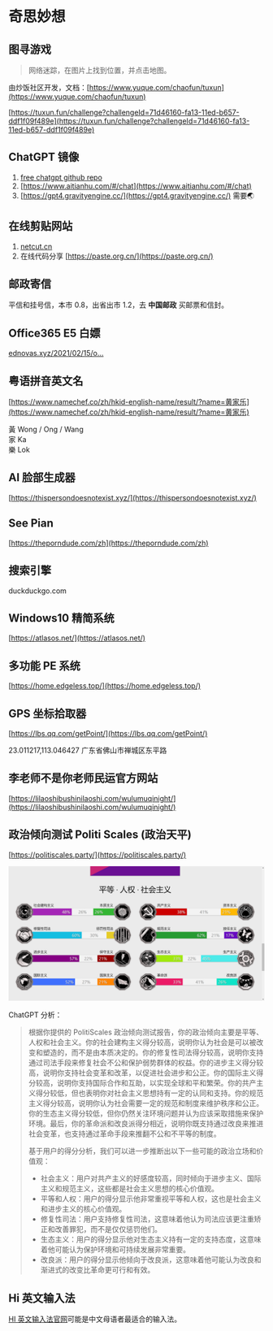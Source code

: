 # 奇思妙想

## 图寻游戏

> 网络迷踪，在图片上找到位置，并点击地图。

由炒饭社区开发，文档：[https://www.yuque.com/chaofun/tuxun](https://www.yuque.com/chaofun/tuxun)

[https://tuxun.fun/challenge?challengeId=71d46160-fa13-11ed-b657-ddf1f09f489e](https://tuxun.fun/challenge?challengeId=71d46160-fa13-11ed-b657-ddf1f09f489e)

## ChatGPT 镜像

1. [free chatgpt github repo](https://github.com/LiLittleCat/awesome-free-chatgpt)
2. [https://www.aitianhu.com/#/chat](https://www.aitianhu.com/#/chat)
3. [https://gpt4.gravityengine.cc/](https://gpt4.gravityengine.cc/) 需要🌏

## 在线剪贴网站

1. [netcut.cn](https://netcut.cn/)
2. 在线代码分享 [https://paste.org.cn/](https://paste.org.cn/)

## 邮政寄信

平信和挂号信，本市 0.8，出省出市 1.2，去 **中国邮政** 买邮票和信封。

## Office365 E5 白嫖

[ednovas.xyz/2021/02/15/o...](https://ednovas.xyz/2021/02/15/oneindex/)

## 粤语拼音英文名

[https://www.namechef.co/zh/hkid-english-name/result/?name=黄家乐](https://www.namechef.co/zh/hkid-english-name/result/?name=黄家乐)

黃	Wong / Ong / Wang  
家	Ka  
樂	Lok

## AI 脸部生成器

[https://thispersondoesnotexist.xyz/](https://thispersondoesnotexist.xyz/)

## See Pian

[https://theporndude.com/zh](https://theporndude.com/zh)

## 搜索引擎

duckduckgo.com

## Windows10 精简系统

[https://atlasos.net/](https://atlasos.net/)

## 多功能 PE 系统

[https://home.edgeless.top/](https://home.edgeless.top/)

## GPS 坐标拾取器

[https://lbs.qq.com/getPoint/](https://lbs.qq.com/getPoint/)

23.011217,113.046427 广东省佛山市禅城区东平路

## 李老师不是你老师民运官方网站

[https://lilaoshibushinilaoshi.com/wulumuqinight/](https://lilaoshibushinilaoshi.com/wulumuqinight/)

## 政治倾向测试 Politi Scales (政治天平)

[https://politiscales.party/](https://politiscales.party/)

​![image](assets/image-20230612135650-fuwvgr8.png)​

ChatGPT 分析：

> 根据你提供的 PolitiScales 政治倾向测试报告，你的政治倾向主要是平等、人权和社会主义。你的社会建构主义得分较高，说明你认为社会是可以被改变和塑造的，而不是由本质决定的。你的修复性司法得分较高，说明你支持通过司法手段来修复社会不公和保护弱势群体的权益。你的进步主义得分较高，说明你支持社会变革和改革，以促进社会进步和公正。你的国际主义得分较高，说明你支持国际合作和互助，以实现全球和平和繁荣。你的共产主义得分较低，但也表明你对社会主义思想持有一定的认同和支持。你的规范主义得分较高，说明你认为社会需要一定的规范和制度来维护秩序和公正。你的生态主义得分较低，但你仍然关注环境问题并认为应该采取措施来保护环境。最后，你的革命派和改良派得分相近，说明你既支持通过改良来推进社会变革，也支持通过革命手段来推翻不公和不平等的制度。
>
> 基于用户的得分分析，我们可以进一步推断出以下一些可能的政治立场和价值观：
>
> * 社会主义：用户对共产主义的好感度较高，同时倾向于进步主义、国际主义和规范主义，这些都是社会主义思想的核心价值观。
> * 平等和人权：用户的得分显示他非常重视平等和人权，这也是社会主义和进步主义的核心价值观。
> * 修复性司法：用户支持修复性司法，这意味着他认为司法应该更注重矫正和改善罪犯，而不是仅仅惩罚他们。
> * 生态主义：用户的得分显示他对生态主义持有一定的支持态度，这意味着他可能认为保护环境和可持续发展非常重要。
> * 改良派：用户的得分显示他倾向于改良派，这意味着他可能认为改良和渐进式的改变比革命更可行和有效。

## Hi 英文输入法

[HI 英文输入法官网](https://inputhelp.com/inputhelp/)可能是中文母语者最适合的输入法。

